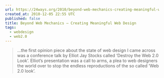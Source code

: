```yaml
---
url: https://24ways.org/2010/beyond-web-mechanics-creating-meaningful-web-design/
created_at: 2010-12-05 22:55 UTC
published: false
title: Beyond Web Mechanics – Creating Meaningful Web Design
tags: 
  - webdesign
  - web2.0
---
```



> ...the first opinion piece about the state of web design I came across was a conference talk by Elliot Jay Stocks called ‘Destroy the Web 2.0 Look’. Elliot’s presentation was a call to arms, a plea to web designers the world over to stop the endless reproductions of the so called ‘Web 2.0 look’.
